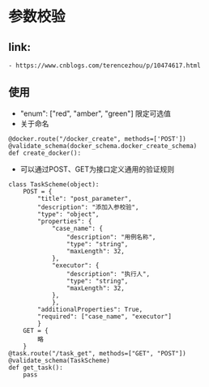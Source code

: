 # 参数校验
## link:
    - https://www.cnblogs.com/terencezhou/p/10474617.html

## 使用
- "enum": ["red", "amber", "green"] 限定可选值
- 关于命名
```
@docker.route("/docker_create", methods=['POST'])
@validate_schema(docker_schema.docker_create_schema)
def create_docker():
```
- 可以通过POST、GET为接口定义通用的验证规则
```
class TaskScheme(object):
    POST = {
        "title": "post_parameter",
        "description": "添加入参校验",
        "type": "object",
        "properties": {
            "case_name": {
                "description": "用例名称",
                "type": "string",
                "maxLength": 32,
            },
            "executor": {
                "description": "执行人",
                "type": "string",
                "maxLength": 32,
            },
            },
        "additionalProperties": True,
        "required": ["case_name", "executor"]
        }
    GET = {
        略
    }
@task.route("/task_get", methods=["GET", "POST"])
@validate_schema(TaskScheme)
def get_task():
    pass
```
